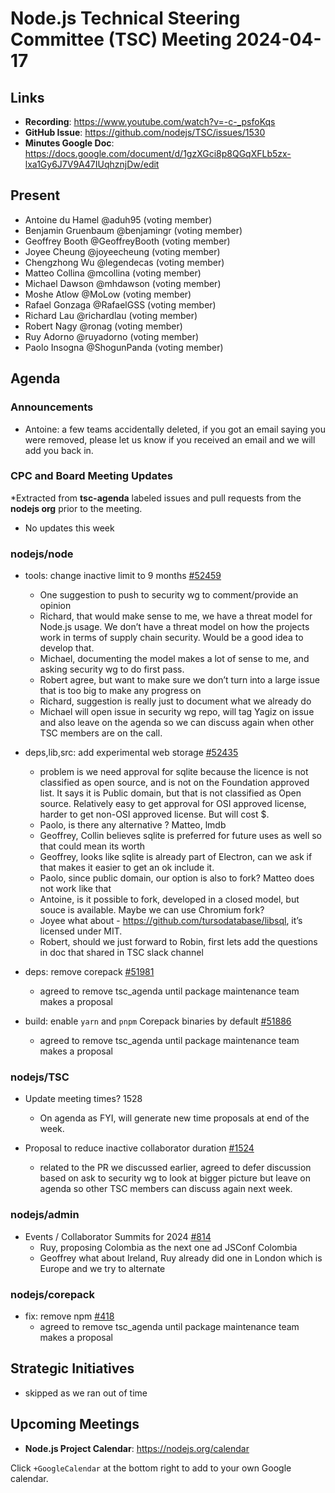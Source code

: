 # Node.js Technical Steering Committee (TSC) Meeting 2024-04-17

## Links

* **Recording**:  <https://www.youtube.com/watch?v=-c-_psfoKqs>
* **GitHub Issue**: <https://github.com/nodejs/TSC/issues/1530>
* **Minutes Google Doc**: <https://docs.google.com/document/d/1gzXGci8p8QGqXFLb5zx-lxa1Gy6J7V9A47IUqhznjDw/edit>

## Present

* Antoine du Hamel @aduh95 (voting member)
* Benjamin Gruenbaum @benjamingr (voting member)
* Geoffrey Booth @GeoffreyBooth (voting member)
* Joyee Cheung @joyeecheung (voting member)
* Chengzhong Wu @legendecas (voting member)
* Matteo Collina @mcollina (voting member)
* Michael Dawson @mhdawson (voting member)
* Moshe Atlow @MoLow (voting member)
* Rafael Gonzaga @RafaelGSS (voting member)
* Richard Lau @richardlau (voting member)
* Robert Nagy @ronag (voting member)
* Ruy Adorno @ruyadorno (voting member)
* Paolo Insogna @ShogunPanda (voting member)

## Agenda

### Announcements

* Antoine: a few teams accidentally deleted, if you got an email saying you were removed, please let us know if you received an email and we will add you back in.

### CPC and Board Meeting Updates

*Extracted from **tsc-agenda** labeled issues and pull requests from the **nodejs org** prior to the meeting.

* No updates this week

### nodejs/node

* tools: change inactive limit to 9 months [#52459](https://github.com/nodejs/node/pull/52459)
  * One suggestion to push to security wg to comment/provide an opinion
  * Richard, that would make sense to me, we have a threat model for Node.js usage. We don’t have a threat model on how the projects work in terms of supply chain security. Would be a good idea to develop that.
  * Michael, documenting the model makes a lot of sense to me, and asking security wg to do first pass.
  * Robert agree, but want to make sure we don’t turn into a large issue that is too big to make any progress on
  * Richard, suggestion is really just to document what we already do
  * Michael will open issue in security wg repo, will tag Yagiz on issue and also leave on the agenda so we can discuss again when other TSC members are on the call.

* deps,lib,src: add experimental web storage [#52435](https://github.com/nodejs/node/pull/52435)
  * problem is we need approval for sqlite because the licence is not classified as open source,
    and is not on the Foundation approved list. It says it is Public domain, but that is not classified
    as Open source.  Relatively easy to get approval for OSI approved license, harder to get
    non-OSI approved license. But will cost $.
  * Paolo, is there any alternative ? Matteo, lmdb
  * Geoffrey, Collin believes sqlite is preferred for future uses as
    well so that could mean its worth
  * Geoffrey, looks like sqlite is already part of Electron, can we ask if that makes it easier
    to get an ok include it.
  * Paolo, since public domain, our option is also to fork? Matteo does not work like that
  * Antoine, is it possible to fork, developed in a closed model, but souce is available. Maybe we
    can use Chromium fork?
  * Joyee what about - <https://github.com/tursodatabase/libsql>, it’s licensed under MIT.
  * Robert, should we just forward to Robin, first lets add the questions in doc that shared in TSC
    slack channel

* deps: remove corepack [#51981](https://github.com/nodejs/node/pull/51981)
  * agreed to remove tsc_agenda until package maintenance team makes a proposal

* build: enable `yarn` and `pnpm` Corepack binaries by default [#51886](https://github.com/nodejs/node/pull/51886)
  * agreed to remove tsc_agenda until package maintenance team makes a proposal

### nodejs/TSC

* Update meeting times? 1528
  * On agenda as FYI, will generate new time proposals at end of the week.

* Proposal to reduce inactive collaborator duration [#1524](https://github.com/nodejs/TSC/issues/1524)
  * related to the PR we discussed earlier, agreed to defer discussion based on ask to security wg to look at bigger picture but leave on agenda so other TSC members can discuss again next week.

### nodejs/admin

* Events / Collaborator Summits for 2024 [#814](https://github.com/nodejs/admin/issues/814)
  * Ruy, proposing Colombia as the next one ad JSConf Colombia
  * Geoffrey what about Ireland, Ruy already did one in London which is Europe and we try to
    alternate

### nodejs/corepack

* fix: remove npm [#418](https://github.com/nodejs/corepack/pull/418)
  * agreed to remove tsc_agenda until package maintenance team makes a proposal

## Strategic Initiatives

* skipped as we ran out of time

## Upcoming Meetings

* **Node.js Project Calendar**: <https://nodejs.org/calendar>

Click `+GoogleCalendar` at the bottom right to add to your own Google calendar.
